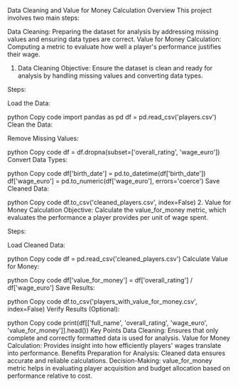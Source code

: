 
Data Cleaning and Value for Money Calculation
Overview
This project involves two main steps:

Data Cleaning: Preparing the dataset for analysis by addressing missing values and ensuring data types are correct.
Value for Money Calculation: Computing a metric to evaluate how well a player's performance justifies their wage.
1. Data Cleaning
Objective: Ensure the dataset is clean and ready for analysis by handling missing values and converting data types.

Steps:

Load the Data:

python
Copy code
import pandas as pd
df = pd.read_csv('players.csv')
Clean the Data:

Remove Missing Values:

python
Copy code
df = df.dropna(subset=['overall_rating', 'wage_euro'])
Convert Data Types:

python
Copy code
df['birth_date'] = pd.to_datetime(df['birth_date'])
df['wage_euro'] = pd.to_numeric(df['wage_euro'], errors='coerce')
Save Cleaned Data:

python
Copy code
df.to_csv('cleaned_players.csv', index=False)
2. Value for Money Calculation
Objective: Calculate the value_for_money metric, which evaluates the performance a player provides per unit of wage spent.

Steps:

Load Cleaned Data:

python
Copy code
df = pd.read_csv('cleaned_players.csv')
Calculate Value for Money:

python
Copy code
df['value_for_money'] = df['overall_rating'] / df['wage_euro']
Save Results:

python
Copy code
df.to_csv('players_with_value_for_money.csv', index=False)
Verify Results (Optional):

python
Copy code
print(df[['full_name', 'overall_rating', 'wage_euro', 'value_for_money']].head())
Key Points
Data Cleaning: Ensures that only complete and correctly formatted data is used for analysis.
Value for Money Calculation: Provides insight into how efficiently players' wages translate into performance.
Benefits
Preparation for Analysis: Cleaned data ensures accurate and reliable calculations.
Decision-Making: value_for_money metric helps in evaluating player acquisition and budget allocation based on performance relative to cost.
